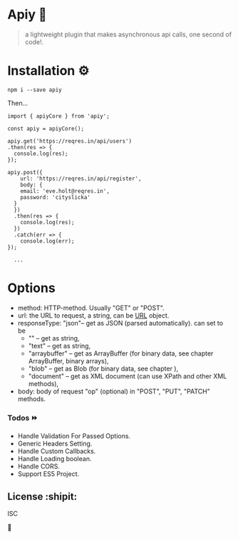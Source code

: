# Apiy 🚀
> a lightweight plugin that makes asynchronous api calls, one second of code!.

# Installation ⚙️

`npm i --save apiy`

Then...

```
import { apiyCore } from 'apiy';

const apiy = apiyCore();

apiy.get('https://reqres.in/api/users')
.then(res => {
  console.log(res);
});

apiy.post({
    url: 'https://reqres.in/api/register',
    body: {
    email: 'eve.holt@reqres.in',
    password: 'cityslicka'
  }
  })
  .then(res => {
    console.log(res);
  })
  .catch(err => {
    console.log(err);
});
  
  ...
```
# Options
- method: HTTP-method. Usually "GET" or "POST".
- url:  the URL to request, a string, can be [URL](https://javascript.info/url) object.
- responseType: "json"– get as JSON (parsed automatically). can set to be 
   - "" – get as string,
   - "text" – get as string,
   - "arraybuffer" – get as ArrayBuffer (for binary data, see chapter ArrayBuffer, binary arrays),
   - "blob" – get as Blob (for binary data, see chapter ),
   - "document" – get as XML document (can use XPath and other XML methods),
 - body: body of request "op" (optional) in "POST", "PUT", "PATCH" methods.

### Todos :fast_forward:
  - Handle Validation For Passed Options.
  - Generic Headers Setting.
  - Handle Custom Callbacks.
  - Handle Loading boolean.
  - Handle CORS.
  - Support ES5 Project.
 
 License :shipit:
----
ISC 

:open_hands:
